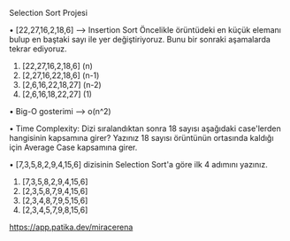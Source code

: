 Selection Sort Projesi

•	[22,27,16,2,18,6] --> Insertion Sort
Öncelikle örüntüdeki en küçük elemanı bulup en baştaki sayı ile yer değiştiriyoruz. Bunu bir sonraki aşamalarda tekrar ediyoruz.

1.	[22,27,16,2,18,6]     (n)
2.	[2,27,16,22,18,6]    (n-1)
3.	[2,6,16,22,18,27]    (n-2)
4.	[2,6,16,18,22,27]     (1)

•	Big-O gosterimi -->  o(n^2)

•	Time Complexity: Dizi sıralandıktan sonra 18 sayısı aşağıdaki case'lerden hangisinin kapsamına girer? Yazınız
18 sayısı örüntünün ortasında kaldığı için Average Case kapsamına girer.

•	[7,3,5,8,2,9,4,15,6] dizisinin Selection Sort'a göre ilk 4 adımını yazınız.

1.	[7,3,5,8,2,9,4,15,6]
2.	[2,3,5,8,7,9,4,15,6]
3.	[2,3,4,8,7,9,5,15,6]
4.	[2,3,4,5,7,9,8,15,6]

https://app.patika.dev/miracerena
